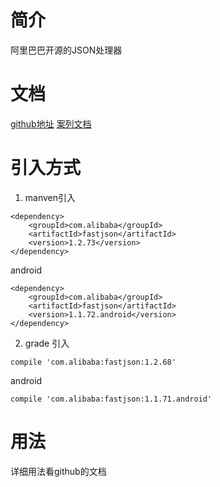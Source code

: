 # 简介
阿里巴巴开源的JSON处理器

# 文档
[github地址](https://github.com/alibaba/fastjson)
[案列文档](https://github.com/alibaba/fastjson/wiki/Samples-DataBind)

# 引入方式
1. manven引入
```
<dependency>
    <groupId>com.alibaba</groupId>
    <artifactId>fastjson</artifactId>
    <version>1.2.73</version>
</dependency>
```
android
```
<dependency>
    <groupId>com.alibaba</groupId>
    <artifactId>fastjson</artifactId>
    <version>1.1.72.android</version>
</dependency>
```

2. grade 引入
```
compile 'com.alibaba:fastjson:1.2.68'
```

android
```
compile 'com.alibaba:fastjson:1.1.71.android'
```

# 用法
详细用法看github的文档
